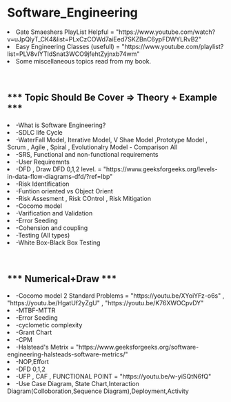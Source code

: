 <h1> Software_Engineering </h1>

<div>
<li>Gate Smaeshers PlayList Helpful = "https://www.youtube.com/watch?v=uJpQlyT_CK4&list=PLxCzCOWd7aiEed7SKZBnC6ypFDWYLRvB2" </li>
<li>Easy Engineering Classes (usefull) = "https://www.youtube.com/playlist?list=PLV8vIYTIdSnat3WCO9jfehtZyjnxb74wm" </li>
<li>Some miscellaneous topics read from my book. </li>
</div>  
</hr></br>  

  

</br>
<div>
<h2>*** Topic Should Be Cover => Theory + Example  ***</h2>  
<li>-What is Software Engineering?</li>
<li>-SDLC life Cycle</li>
<li>-WaterFall Model, Iterative Model, V Shae Model ,Prototype Model , Scrum , Agile ,  Spiral , Evolutionalry Model - Comparison All</li>
<li>-SRS, Functional and non-functional requirements </li>
<li>-User Requiremnts </li>
<li>-DFD , Draw DFD 0,1,2 level. = "https://www.geeksforgeeks.org/levels-in-data-flow-diagrams-dfd/?ref=lbp" </li>
<li>-Risk Identification </li>
<li>-Funtion oriented vs Object Orient </li>
<li>-Risk Assesment , Risk COntrol , Risk Mitigation </li>
<li>-Cocomo model </li>
<li>-Varification and Validation </li>
<li>-Error Seeding </li>
<li>-Cohension and coupling </li>
<li>-Testing (All types) </li>
<li>-White Box-Black Box Testing </li>
</div></br></hr>

<br/>
<div>
<h2>*** Numerical+Draw ***</h2>
<li>-Cocomo model 2 Standard Problems = "https://youtu.be/XYoiYFz-o6s" , "https://youtu.be/HgatUf2yZgU" , "https://youtu.be/K76XWOCpvDY" </ui>
<li>-MTBF-MTTR </li>
<li>-Error Seeding </li>
<li>-cyclometic complexity </li>
<li>-Grant Chart </li>
<li>-CPM </li>
<li>-Halstead's  Metrix = "https://www.geeksforgeeks.org/software-engineering-halsteads-software-metrics/" </li>
<li>-NOP,Effort </li>
<li>-DFD 0,1,2 </li>
<li>-UFP , CAF , FUNCTIONAL POINT  = "https://youtu.be/w-yiSQtN6fQ" </li>
<li>-Use Case Diagram, State Chart,Interaction Diagram(Colloboration,Sequence Diagram),Deployment,Activity</li> 
</div>
